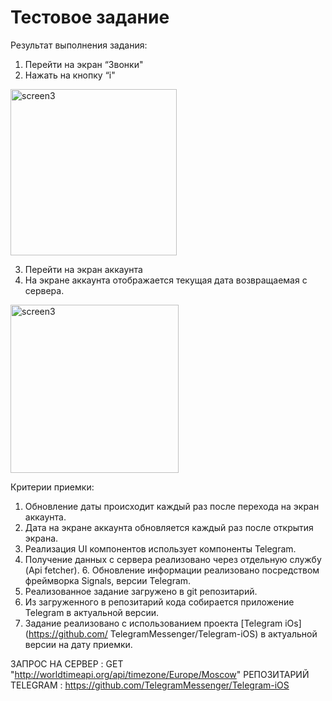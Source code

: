 # Тестовое задание

Результат выполнения задания:

1. Перейти на экран “Звонки"
2. Нажать на кнопку “i"

<img width="266" alt="screen3" src="https://user-images.githubusercontent.com/60237240/205637876-417523db-ea2b-496f-acb9-a658d721f593.png">

3. Перейти на экран аккаунта
4. На экране аккаунта отображается текущая дата возвращаемая с сервера.

<img width="269" alt="screen3" src="https://user-images.githubusercontent.com/60237240/205638026-a6dbb087-f432-4344-b5d4-1a3b5fd61e18.png">

Критерии приемки:
1. Обновление даты происходит каждый раз после перехода на экран аккаунта.
2. Дата на экране аккаунта обновляется каждый раз после открытия экрана.
3. Реализация UI компонентов использует компоненты Telegram.
4. Получение данных с сервера реализовано через отдельную службу (Api fetcher). 6. Обновление информации реализовано посредством фреймворка Signals, версии Telegram.
5. Реализованное задание загружено в git репозитарий.
6. Из загруженного в репозитарий кода собирается приложение Telegram в актуальной версии.
7. Задание реализовано с использованием проекта [Telegram iOs](https://github.com/ TelegramMessenger/Telegram-iOS) в актуальной версии на дату приемки.

ЗАПРОС НА СЕРВЕР :
GET "http://worldtimeapi.org/api/timezone/Europe/Moscow"
РЕПОЗИТАРИЙ TELEGRAM :
https://github.com/TelegramMessenger/Telegram-iOS
